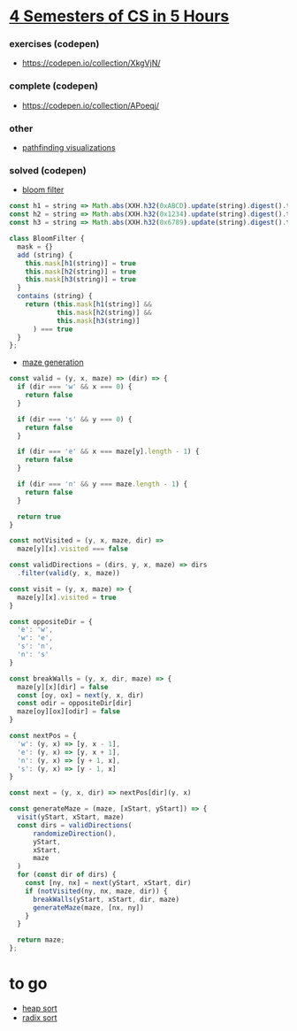 # [4 Semesters of CS in 5 Hours](https://btholt.github.io/four-semesters-of-cs-part-two/)

### exercises (codepen)

* https://codepen.io/collection/XkgVjN/

### complete (codepen)

* https://codepen.io/collection/APoeqj/

### other

* [pathfinding visualizations](https://qiao.github.io/PathFinding.js/visual/)

### solved (codepen)

* [bloom filter](https://codepen.io/uldissturms/pen/YJWwXG/?editors=0010#0)

```js
const h1 = string => Math.abs(XXH.h32(0xABCD).update(string).digest().toNumber() % 100);
const h2 = string => Math.abs(XXH.h32(0x1234).update(string).digest().toNumber() % 100);
const h3 = string => Math.abs(XXH.h32(0x6789).update(string).digest().toNumber() % 100);

class BloomFilter {
  mask = {}
  add (string) {
    this.mask[h1(string)] = true
    this.mask[h2(string)] = true
    this.mask[h3(string)] = true
  }
  contains (string) {
    return (this.mask[h1(string)] &&
            this.mask[h2(string)] &&
            this.mask[h3(string)]
      ) === true
  }
};
```

* [maze generation](https://codepen.io/uldissturms/pen/zmvaqW?editors=0010)

```js
const valid = (y, x, maze) => (dir) => {
  if (dir === 'w' && x === 0) {
    return false
  }

  if (dir === 's' && y === 0) {
    return false
  }

  if (dir === 'e' && x === maze[y].length - 1) {
    return false
  }

  if (dir === 'n' && y === maze.length - 1) {
    return false
  }

  return true
}

const notVisited = (y, x, maze, dir) =>
  maze[y][x].visited === false

const validDirections = (dirs, y, x, maze) => dirs
  .filter(valid(y, x, maze))

const visit = (y, x, maze) => {
  maze[y][x].visited = true
}

const oppositeDir = {
  'e': 'w',
  'w': 'e',
  's': 'n',
  'n': 's'
}

const breakWalls = (y, x, dir, maze) => {
  maze[y][x][dir] = false
  const [oy, ox] = next(y, x, dir)
  const odir = oppositeDir[dir]
  maze[oy][ox][odir] = false
}

const nextPos = {
  'w': (y, x) => [y, x - 1],
  'e': (y, x) => [y, x + 1],
  'n': (y, x) => [y + 1, x],
  's': (y, x) => [y - 1, x]
}

const next = (y, x, dir) => nextPos[dir](y, x)

const generateMaze = (maze, [xStart, yStart]) => {
  visit(yStart, xStart, maze)
  const dirs = validDirections(
      randomizeDirection(),
      yStart,
      xStart,
      maze
  )
  for (const dir of dirs) {
    const [ny, nx] = next(yStart, xStart, dir)
    if (notVisited(ny, nx, maze, dir)) {
      breakWalls(yStart, xStart, dir, maze)
      generateMaze(maze, [nx, ny])
    }
  }

  return maze;
};
```

# to go

* [heap sort](https://codepen.io/btholt/pen/PQmKPa?editors=0010)
* [radix sort](https://codepen.io/btholt/pen/eVWyPd?editors=0010)
